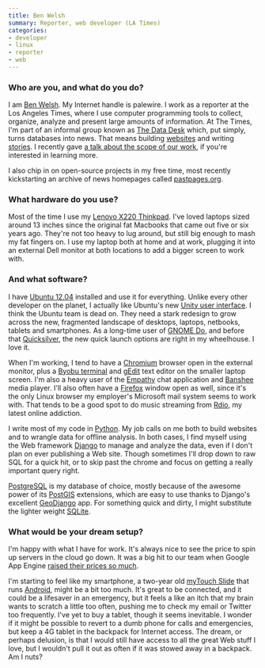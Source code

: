 ```yaml
---
title: Ben Welsh
summary: Reporter, web developer (LA Times)
categories:
- developer
- linux
- reporter
- web
---
```


### Who are you, and what do you do?

I am [Ben Welsh](http://palewi.re/who-is-ben-welsh/ "About Ben."). My Internet handle is palewire. I work as a reporter at the Los Angeles Times, where I use computer programming tools to collect, organize, analyze and present large amounts of information. At The Times, I'm part of an informal group known as [The Data Desk](http://datadesk.latimes.com/ "The LA Times' Data Desk.") which, put simply, turns databases into news. That means building [websites](http://palewi.re/apps/ "Ben's websites.") and writing [stories](http://palewi.re/clips/ "Ben's LA Times articles."). I recently gave [a talk about the scope of our work](http://www.youtube.com/watch?v=S62J6SssxNE "A video of Ben's talk about The Data Desk."), if you're interested in learning more.

I also chip in on open-source projects in my free time, most recently kickstarting an archive of news homepages called [pastpages.org](http://www.pastpages.org/ "An archive of the homepage of news websites.").

### What hardware do you use?

Most of the time I use my [Lenovo X220 Thinkpad][thinkpad-x220]. I've loved laptops sized around 13 inches since the original fat Macbooks that came out five or six years ago. They're not too heavy to lug around, but still big enough to mash my fat fingers on. I use my laptop both at home and at work, plugging it into an external Dell monitor at both locations to add a bigger screen to work with.

### And what software?

I have [Ubuntu 12.04][ubuntu] installed and use it for everything. Unlike every other developer on the planet, I actually like Ubuntu's new [Unity user interface][unity.2]. I think the Ubuntu team is dead on. They need a stark redesign to grow across the new, fragmented landscape of desktops, laptops, netbooks, tablets and smartphones. As a long-time user of [GNOME Do][gnome-do], and before that [Quicksilver][], the new quick launch options are right in my wheelhouse. I love it.

When I'm working, I tend to have a [Chromium][] browser open in the external monitor, plus a [Byobu terminal][byobu] and [gEdit][] text editor on the smaller laptop screen. I'm also a heavy user of the [Empathy][] chat application and [Banshee][] media player. I'll also often have a [Firefox][] window open as well, since it's the only Linux browser my employer's Microsoft mail system seems to work with. That tends to be a good spot to do music streaming from [Rdio][], my latest online addiction.

I write most of my code in [Python][]. My job calls on me both to build websites and to wrangle data for offline analysis. In both cases, I find myself using the Web framework [Django][] to manage and analyze the data, even if I don't plan on ever publishing a Web site. Though sometimes I'll drop down to raw SQL for a quick hit, or to skip past the chrome and focus on getting a really important query right. 

[PostgreSQL][] is my database of choice, mostly because of the awesome power of its [PostGIS][] extensions, which are easy to use thanks to Django's excellent [GeoDjango][] app. For something quick and dirty, I might substitute the lighter weight [SQLite][].

### What would be your dream setup?

I'm happy with what I have for work. It's always nice to see the price to spin up servers in the cloud go down. It was a big hit to our team when Google App Engine [raised their prices so much](http://www.informationweek.com/news/cloud-computing/platform/231600672 "An article about Google raising their App Engine pricing."). 

I'm starting to feel like my smartphone, a two-year old [myTouch Slide][mytouch-3g-slide] that runs [Android][], might be a bit too much. It's great to be connected, and it could be a lifesaver in an emergency, but it feels a like an itch that my brain wants to scratch a little too often, pushing me to check my email or Twitter too frequently. I've yet to buy a tablet, though it seems inevitable. I wonder if it might be possible to revert to a dumb phone for calls and emergencies, but keep a 4G tablet in the backpack for Internet access. The dream, or perhaps delusion, is that I would still have access to all the great Web stuff I love, but I wouldn't pull it out as often if it was stowed away in a backpack. Am I nuts?

[thinkpad-x220]: http://shop.lenovo.com/us/laptops/thinkpad/x-series/x220 "A 12.5 inch PC laptop."
[mytouch-3g-slide]: https://en.wikipedia.org/wiki/T-Mobile_myTouch_3G_Slide "An Android smartphone."
[rdio]: http://www.rdio.com/home/en-us/ "A music streaming service."
[ubuntu]: https://www.ubuntu.com/ "A Unix distribution."
[unity.2]: http://unity.ubuntu.com/projects/unity/ "A desktop and notebook environment."
[gnome-do]: https://do.cooperteam.net/ "A data manipulator/launcher for GNOME."
[gedit]: https://wiki.gnome.org/Apps/Gedit "A text editor for GNOME."
[geodjango]: https://docs.djangoproject.com/en/1.10/ref/contrib/gis/ "A geographic-based Python web framework."
[sqlite]: http://www.sqlite.org/ "A self-contained database engine."
[android]: https://developers.google.com/android/?csw=1 "A mobile phone platform."
[firefox]: https://www.mozilla.org/en-US/firefox/new/ "A cross-platform open-source web browser."
[chromium]: http://www.chromium.org/ "Open-source builds of the Chrome web browser."
[django]: https://www.djangoproject.com/ "A Python-based web framework."
[quicksilver]: https://qsapp.com/ "A data manipulator and launcher for the Mac."
[empathy]: https://wiki.gnome.org/action/show/Apps/Empathy?action=show&redirect=Empathy "An instant messenger client for GNOME."
[byobu]: https://launchpad.net/byobu "A wrapper tool for screen or tmux."
[banshee]: http://banshee.fm/ "A music player for GNOME."
[postgis]: http://www.postgis.org/ "A PostgreSQL add-on that adds geographic support."
[python]: https://www.python.org/ "An interpreted scripting language."
[postgresql]: https://www.postgresql.org/ "A relational database server."
